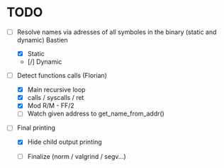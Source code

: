 # TODO

- [ ] Resolve names via adresses of all symboles in the binary (static and dynamic) Bastien
	- [x] Static
	- [/] Dynamic

- [ ] Detect functions calls (Florian)
	- [X] Main recursive loop
	- [X] calls / syscalls / ret
	- [x] Mod R/M - FF/2
	- [ ] Watch given address to get_name_from_addr()

- [ ] Final printing
	- [x] Hide child output printing
	- [ ] Finalize (norm / valgrind / segv...)

